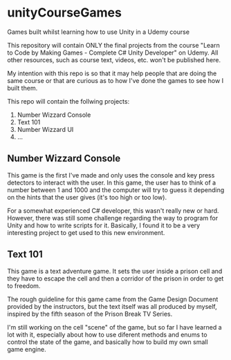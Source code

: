 # unityCourseGames
Games built whilst learning how to use Unity in a Udemy course

This repository will contain ONLY the final projects from the course "Learn to Code by Making Games - Complete C# Unity Developer" on Udemy. All other resources, such as course text, videos, etc. won't be published here.

My intention with this repo is so that it may help people that are doing the same course or that are curious as to how I've done the games to see how I built them.

This repo will contain the follwing projects:
1. Number Wizzard Console
2. Text 101
3. Number Wizzard UI
4. ...

## Number Wizzard Console
This game is the first I've made and only uses the console and key press detectors to interact with the user.
In this game, the user has to think of a number between 1 and 1000 and the computer will try to guess it depending on the hints that the user gives (it's too high or too low).

For a somewhat experienced C# developer, this wasn't really new or hard. However, there was still some challenge regarding the way to program for Unity and how to write scripts for it. Basically, I found it to be a very interesting project to get used to this new environment.

## Text 101
This game is a text adventure game. It sets the user inside a prison cell and they have to escape the cell and then a corridor of the prison in order to get to freedom.

The rough guideline for this game came from the Game Design Document provided by the instructors, but the text itself was all produced by myself, inspired by the fifth season of the Prison Break TV Series.

I'm still working on the cell "scene" of the game, but so far I have learned a lot with it, especially about how to use diferent methods and enums to control the state of the game, and basically how to build my own small game engine.